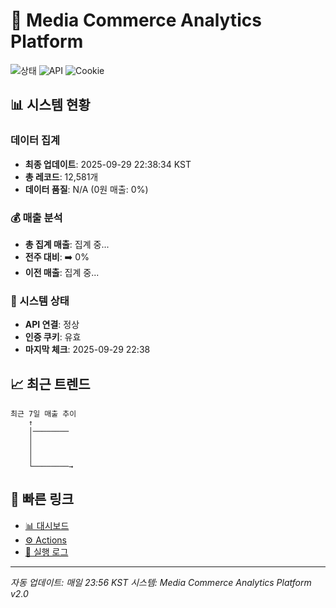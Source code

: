 # 🎯 Media Commerce Analytics Platform

![상태](https://img.shields.io/badge/상태-점검필요-red) ![API](https://img.shields.io/badge/API-정상-green) ![Cookie](https://img.shields.io/badge/Cookie-유효-green)

## 📊 시스템 현황

### 데이터 집계
- **최종 업데이트**: 2025-09-29 22:38:34 KST
- **총 레코드**: 12,581개
- **데이터 품질**: N/A (0원 매출: 0%)

### 💰 매출 분석
- **총 집계 매출**: 집계 중...
- **전주 대비**: ➡️ 0%
- **이전 매출**: 집계 중...

### 🔧 시스템 상태
- **API 연결**: 정상
- **인증 쿠키**: 유효
- **마지막 체크**: 2025-09-29 22:38

## 📈 최근 트렌드

```
최근 7일 매출 추이
    ↑
    │────────
    │
    │
    │
    └────────→
```

## 🔗 빠른 링크

- [📊 대시보드](dashboard/)
- [⚙️ Actions](../../actions)
- [📝 실행 로그](../../actions/workflows/daily_scraping.yml)

---

*자동 업데이트: 매일 23:56 KST*
*시스템: Media Commerce Analytics Platform v2.0*
